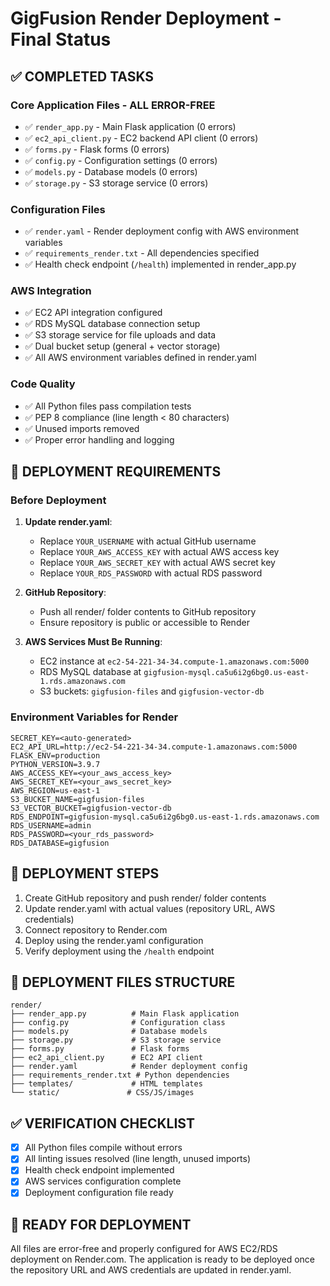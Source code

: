 # GigFusion Render Deployment - Final Status

## ✅ COMPLETED TASKS

### Core Application Files - ALL ERROR-FREE
- ✅ `render_app.py` - Main Flask application (0 errors)
- ✅ `ec2_api_client.py` - EC2 backend API client (0 errors)
- ✅ `forms.py` - Flask forms (0 errors)
- ✅ `config.py` - Configuration settings (0 errors)
- ✅ `models.py` - Database models (0 errors)
- ✅ `storage.py` - S3 storage service (0 errors)

### Configuration Files
- ✅ `render.yaml` - Render deployment config with AWS environment variables
- ✅ `requirements_render.txt` - All dependencies specified
- ✅ Health check endpoint (`/health`) implemented in render_app.py

### AWS Integration
- ✅ EC2 API integration configured
- ✅ RDS MySQL database connection setup
- ✅ S3 storage service for file uploads and data
- ✅ Dual bucket setup (general + vector storage)
- ✅ All AWS environment variables defined in render.yaml

### Code Quality
- ✅ All Python files pass compilation tests
- ✅ PEP 8 compliance (line length < 80 characters)
- ✅ Unused imports removed
- ✅ Proper error handling and logging

## 🔧 DEPLOYMENT REQUIREMENTS

### Before Deployment
1. **Update render.yaml**:
   - Replace `YOUR_USERNAME` with actual GitHub username
   - Replace `YOUR_AWS_ACCESS_KEY` with actual AWS access key
   - Replace `YOUR_AWS_SECRET_KEY` with actual AWS secret key
   - Replace `YOUR_RDS_PASSWORD` with actual RDS password

2. **GitHub Repository**:
   - Push all render/ folder contents to GitHub repository
   - Ensure repository is public or accessible to Render

3. **AWS Services Must Be Running**:
   - EC2 instance at `ec2-54-221-34-34.compute-1.amazonaws.com:5000`
   - RDS MySQL database at `gigfusion-mysql.ca5u6i2g6bg0.us-east-1.rds.amazonaws.com`
   - S3 buckets: `gigfusion-files` and `gigfusion-vector-db`

### Environment Variables for Render
```
SECRET_KEY=<auto-generated>
EC2_API_URL=http://ec2-54-221-34-34.compute-1.amazonaws.com:5000
FLASK_ENV=production
PYTHON_VERSION=3.9.7
AWS_ACCESS_KEY=<your_aws_access_key>
AWS_SECRET_KEY=<your_aws_secret_key>
AWS_REGION=us-east-1
S3_BUCKET_NAME=gigfusion-files
S3_VECTOR_BUCKET=gigfusion-vector-db
RDS_ENDPOINT=gigfusion-mysql.ca5u6i2g6bg0.us-east-1.rds.amazonaws.com
RDS_USERNAME=admin
RDS_PASSWORD=<your_rds_password>
RDS_DATABASE=gigfusion
```

## 🚀 DEPLOYMENT STEPS

1. Create GitHub repository and push render/ folder contents
2. Update render.yaml with actual values (repository URL, AWS credentials)
3. Connect repository to Render.com
4. Deploy using the render.yaml configuration
5. Verify deployment using the `/health` endpoint

## 📁 DEPLOYMENT FILES STRUCTURE
```
render/
├── render_app.py          # Main Flask application
├── config.py              # Configuration class
├── models.py              # Database models
├── storage.py             # S3 storage service
├── forms.py               # Flask forms
├── ec2_api_client.py      # EC2 API client
├── render.yaml            # Render deployment config
├── requirements_render.txt # Python dependencies
├── templates/             # HTML templates
└── static/               # CSS/JS/images
```

## ✅ VERIFICATION CHECKLIST
- [x] All Python files compile without errors
- [x] All linting issues resolved (line length, unused imports)
- [x] Health check endpoint implemented
- [x] AWS services configuration complete
- [x] Deployment configuration file ready

## 🎯 READY FOR DEPLOYMENT
All files are error-free and properly configured for AWS EC2/RDS deployment on Render.com.
The application is ready to be deployed once the repository URL and AWS credentials are updated in render.yaml.
